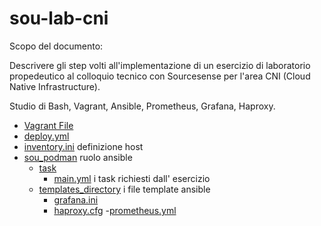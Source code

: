 # sou-lab-cni
Scopo del documento:

Descrivere gli step volti all'implementazione di un esercizio di laboratorio propedeutico al colloquio tecnico con Sourcesense per l'area CNI (Cloud Native Infrastructure).

Studio di Bash, Vagrant, Ansible, Prometheus, Grafana, Haproxy.


- <a href="https://github.com/lucacappucci/-sou-lab-cni/blob/main/Vagrantfile">Vagrant File</a>
- <a href="https://github.com/lucacappucci/-sou-lab-cni/blob/main/deploy.yml">deploy.yml</a>
- <a href="https://github.com/lucacappucci/-sou-lab-cni/blob/main/inventory.ini">inventory.ini</a> definizione host
- <a href="https://github.com/lucacappucci/sou-lab-cni/tree/main/roles/sou_podman">sou_podman</a> ruolo ansible
  - <a href="https://github.com/lucacappucci/sou-lab-cni/blob/main/roles/sou_podman/tasks">task</a>
    - <a href="https://github.com/lucacappucci/sou-lab-cni/blob/main/roles/sou_podman/tasks/main.yml">main.yml</a> i task richiesti dall' esercizio
  - <a href="https://github.com/lucacappucci/sou-lab-cni/tree/main/roles/sou_podman/templates">templates_directory</a> i file template ansible
    - <a href="https://github.com/lucacappucci/sou-lab-cni/blob/main/roles/sou_podman/tasks/templates/grafana.ini.j2">grafana.ini</a>
    - <a href="https://github.com/lucacappucci/sou-lab-cni/blob/main/roles/sou_podman/tasks/templates/haproxy.cfg.j2">haproxy.cfg</a>
    -<a href="https://github.com/lucacappucci/sou-lab-cni/blob/main/roles/sou_podman/tasks/templates/prometheus.yml.j2">prometheus.yml</a>
